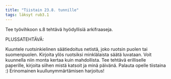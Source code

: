 ```yaml
---
title: "Tiistain 23.8. tunnille"
tags: läksyt rub3.1
---
```


Tee työvihkoon s.8 tehtävä hyödyllisiä arkifraaseja.

PLUSSATEHTÄVÄ:

Kuuntele ruotsinkielinen säätiedoitus netistä, joko ruotsin puolen tai suomenpuolen. Kirjoita ylös ruotsiksi minklälaista säätä luvataan. Voit kuunnella niin monta kertaa kuin mahdollista. Tee tehtävä erilliselle paperille, kirjoita siihen mistä katsoit ja minä päivänä. Palauta opelle tiistaina :) Erinomainen kuullunymmärtämisen harjoitus!